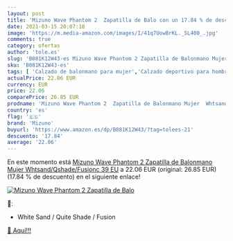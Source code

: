 ```yaml
---
layout: post
title: 'Mizuno Wave Phantom 2  Zapatilla de Balo con un 17.84 % de descuento'
date: 2021-03-15 20:07:18
image: 'https://m.media-amazon.com/images/I/41q7UowBrKL._SL400_.jpg'
comments: true
category: ofertas
author: 'tole.es'
slug: 'B081K12W43-es Mizuno Wave Phantom 2 Zapatilla de Balonmano Mujer...'
sku: 'B081K12W43-es'
tags: [ 'Calzado de balonmano para mujer','Calzado deportivo para hombre','Calzado deportivo para mujer','Chanclas y sandalias de piscina para hombre','Sandalias de vestir para hombre','Zapatillas y calzado deportivo para hombre','Zapatillas y calzado deportivo para mujer','Zapatos','Zapatos para hombre','Zapatos para mujer','Zapatos y complementos','mizuno','zapatilla', ]
actualPrice: 22.06 EUR
currency: EUR
price: 22.06
comparePrice: 26.85 EUR
prodname: 'Mizuno Wave Phantom 2  Zapatilla de Balonmano Mujer  Whtsand/Qshade/Fusionc  39 EU'
country: 'es'
flag: '🇪🇸'
brand: 'Mizuno'
buyurl: 'https://www.amazon.es/dp/B081K12W43/?tag=tolees-21'
descuento: '17.84'
average: '22.06'
---
```


En este momento está [Mizuno Wave Phantom 2  Zapatilla de Balonmano Mujer  Whtsand/Qshade/Fusionc  39 EU](https://www.amazon.es/dp/B081K12W43/?tag=tolees-21) a 22.06 EUR (original: 26.85 EUR) (17.84 %  de descuento) en el siguiente enlace!

[![Mizuno Wave Phantom 2  Zapatilla de Balo](https://m.media-amazon.com/images/I/41q7UowBrKL._SL400_.jpg)](https://www.amazon.es/dp/B081K12W43/?tag=tolees-21)

🔎:

- White Sand / Quite Shade / Fusion

[🛒 Aquí!!!](https://www.amazon.es/dp/B081K12W43/?tag=tolees-21)

